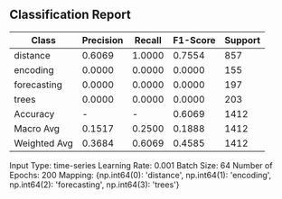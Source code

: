 ## Classification Report

| Class | Precision | Recall | F1-Score | Support |
|-------|-----------|--------|----------|---------|
| distance | 0.6069 | 1.0000 | 0.7554 | 857 |
| encoding | 0.0000 | 0.0000 | 0.0000 | 155 |
| forecasting | 0.0000 | 0.0000 | 0.0000 | 197 |
| trees | 0.0000 | 0.0000 | 0.0000 | 203 |
| Accuracy | - | - | 0.6069 | 1412 |
| Macro Avg | 0.1517 | 0.2500 | 0.1888 | 1412 |
| Weighted Avg | 0.3684 | 0.6069 | 0.4585 | 1412 |

Input Type: time-series
Learning Rate: 0.001
Batch Size: 64
Number of Epochs: 200
Mapping: {np.int64(0): 'distance', np.int64(1): 'encoding', np.int64(2): 'forecasting', np.int64(3): 'trees'}